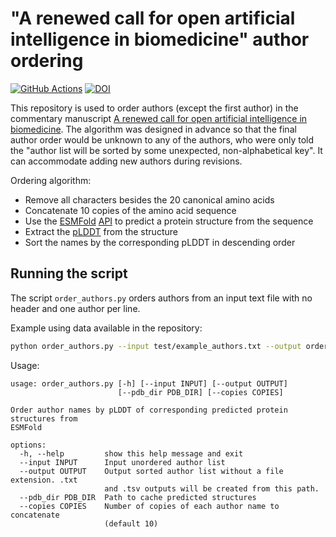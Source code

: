 # "A renewed call for open artificial intelligence in biomedicine" author ordering
[![GitHub Actions](https://github.com/agitter/ai-commentary-authors/actions/workflows/test.yml/badge.svg)](https://github.com/agitter/ai-commentary-authors/actions/workflows/test.yml)
[![DOI](https://zenodo.org/badge/DOI/10.5281/zenodo.13723236.svg)](https://doi.org/10.5281/zenodo.13723236)

This repository is used to order authors (except the first author) in the commentary manuscript [A renewed call for open artificial intelligence in biomedicine](https://doi.org/10.31219/osf.io/2xh3w).
The algorithm was designed in advance so that the final author order would be unknown to any of the authors, who were only told the "author list will be sorted by some unexpected, non-alphabetical key".
It can accommodate adding new authors during revisions.

Ordering algorithm:
- Remove all characters besides the 20 canonical amino acids
- Concatenate 10 copies of the amino acid sequence
- Use the [ESMFold](https://doi.org/10.1126/science.ade2574) [API](https://esmatlas.com/about#api) to predict a protein structure from the sequence
- Extract the [pLDDT](https://www.ebi.ac.uk/training/online/courses/alphafold/inputs-and-outputs/evaluating-alphafolds-predicted-structures-using-confidence-scores/plddt-understanding-local-confidence/) from the structure
- Sort the names by the corresponding pLDDT in descending order

## Running the script
The script `order_authors.py` orders authors from an input text file with no header and one author per line.

Example using data available in the repository:
```bash
python order_authors.py --input test/example_authors.txt --output ordered_authors --pdb_dir test/pdbs --copies 2
```

Usage:
```
usage: order_authors.py [-h] [--input INPUT] [--output OUTPUT]
                        [--pdb_dir PDB_DIR] [--copies COPIES]

Order author names by pLDDT of corresponding predicted protein structures from
ESMFold

options:
  -h, --help         show this help message and exit
  --input INPUT      Input unordered author list
  --output OUTPUT    Output sorted author list without a file extension. .txt
                     and .tsv outputs will be created from this path.
  --pdb_dir PDB_DIR  Path to cache predicted structures
  --copies COPIES    Number of copies of each author name to concatenate
                     (default 10)
```
